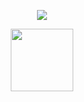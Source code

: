 <p align='center'>
  <img src="https://media.giphy.com/media/13HgwGsXF0aiGY/giphy.gif">
</p>
<p align='center'>
  <a href="https://www.linkedin.com/in/colin-skow-09405764/"><img height="100" src="https://cdn.pixabay.com/photo/2017/08/22/11/55/linked-in-2668687__340.png"></a>
</p>

